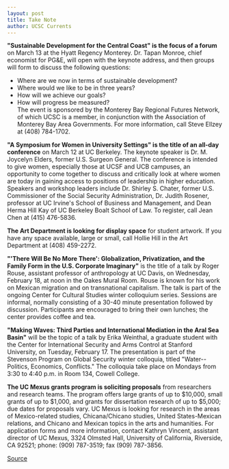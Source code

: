 ```yaml
---
layout: post
title: Take Note
author: UCSC Currents
---
```


**"Sustainable Development for the Central Coast" is the focus of a forum** on March 13 at the Hyatt Regency Monterey. Dr. Tapan Monroe, chief economist for PG&E, will open with the keynote address, and then groups will form to discuss the following questions:   
* Where are we now in terms of sustainable development?   
* Where would we like to be in three years?   
* How will we achieve our goals?   
* How will progress be measured?   
The event is sponsored by the Monterey Bay Regional Futures Network, of which UCSC is a member, in conjunction with the Association of Monterey Bay Area Governments. For more information, call Steve Ellzey at (408) 784-1702.

**"A Symposium for Women in University Settings" is the title of an all-day conference** on March 12 at UC Berkeley. The keynote speaker is Dr. M. Joycelyn Elders, former U.S. Surgeon General. The conference is intended to give women, especially those at UCSF and UCB campuses, an opportunity to come together to discuss and critically look at where women are today in gaining access to positions of leadership in higher education. Speakers and workshop leaders include Dr. Shirley S. Chater, former U.S. Commissioner of the Social Security Administration, Dr. Judith Rosener, professor at UC Irvine's School of Business and Management, and Dean Herma Hill Kay of UC Berkeley Boalt School of Law. To register, call Jean Chen at (415) 476-5836. 

**The Art Department is looking for display space** for student artwork. If you have any space available, large or small, call Hollie Hill in the Art Department at (408) 459-2272.

**"'There Will Be No More There': Globalization, Privatization, and the Family Form in the U.S. Corporate Imaginary"** is the title of a talk by Roger Rouse, assistant professor of anthropology at UC Davis, on Wednesday, February 18, at noon in the Oakes Mural Room. Rouse is known for his work on Mexican migration and on transnational capitalism. The talk is part of the ongoing Center for Cultural Studies winter colloquium series. Sessions are informal, normally consisting of a 30-40 minute presentation followed by discussion. Participants are encouraged to bring their own lunches; the center provides coffee and tea. 

**"Making Waves: Third Parties and International Mediation in the Aral Sea Basin"** will be the topic of a talk by Erika Weinthal, a graduate student with the Center for International Security and Arms Control at Stanford University, on Tuesday, February 17. The presentation is part of the Stevenson Program on Global Security winter colloquia, titled "Water--Politics, Economics, Conflicts." The colloquia take place on Mondays from 3:30 to 4:40 p.m. in Room 134, Cowell College. 

**The UC Mexus grants program is soliciting proposals** from researchers and research teams. The program offers large grants of up to $10,000, small grants of up to $1,000, and grants for dissertation research of up to $5,000; due dates for proposals vary. UC Mexus is looking for research in the areas of Mexico-related studies, Chicana/Chicano studies, United States-Mexican relations, and Chicano and Mexican topics in the arts and humanities. For application forms and more information, contact Kathryn Vincent, assistant director of UC Mexus, 3324 Olmsted Hall, University of California, Riverside, CA 92521; phone: (909) 787-3519; fax (909) 787-3856.

[Source](http://www1.ucsc.edu/oncampus/currents/97-98/02-16/takenote.htm "Permalink to Take Note: 02-16-98")
